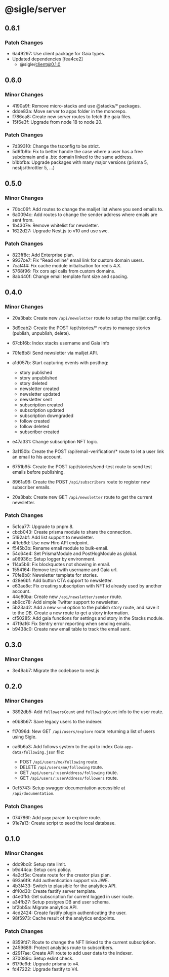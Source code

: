 # @sigle/server

## 0.6.1

### Patch Changes

- 6a49297: Use client package for Gaia types.
- Updated dependencies [fea4ce2]
  - @sigle/client@0.1.0

## 0.6.0

### Minor Changes

- 4190a9f: Remove micro-stacks and use @stacks/\* packages.
- ddde83a: Move server to apps folder in the monorepo.
- f786ca8: Create new server routes to fetch the gaia files.
- 15f6e3f: Upgrade from node 18 to node 20.

### Patch Changes

- 7d39310: Change the tsconfig to be strict.
- 5d6fb9b: Fix to better handle the case where a user has a free subdomain and a .btc domain linked to the same address.
- b1bbfba: Upgrade packages with many major versions (prisma 5, nestjs/throttler 5, ...)

## 0.5.0

### Minor Changes

- 70bc06f: Add routes to change the mailjet list where you send emails to.
- 6a0094c: Add routes to change the sender address where emails are sent from.
- 1b4307e: Remove whitelist for newsletter.
- 1622d27: Upgrade Nest.js to v10 and use swc.

### Patch Changes

- 823ff8c: Add Enterprise plan.
- 9937ce7: Fix "Read online" email link for custom domain users.
- 7caf4f4: Fix cache module initialisation for redis 4.X.
- 5768f96: Fix cors api calls from custom domains.
- 8ab440f: Change email template font size and spacing.

## 0.4.0

### Minor Changes

- 20a3bab: Create new `/api/newsletter` route to setup the mailjet config.
- 3d9cab2: Create the POST /api/stories/\* routes to manage stories (publish, unpublish, delete).
- 67cb16b: Index stacks username and Gaia info
- 70fe8b8: Send newsletter via mailjet API.
- a1d057b: Start capturing events with posthog:

  - story published
  - story unpublished
  - story deleted
  - newsletter created
  - newsletter updated
  - newsletter sent
  - subscription created
  - subscription updated
  - subscription downgraded
  - follow created
  - follow deleted
  - subscriber created

- e47a331: Change subscription NFT logic.
- 3a1150b: Create the POST /api/email-verification/\* route to let a user link an email to his account.
- 6751b95: Create the POST /api/stories/send-test route to send test emails before publishing.
- 8961a96: Create the POST `/api/subscribers` route to register new subscriber emails.
- 20a3bab: Create new GET `/api/newsletter` route to get the current newsletter.

### Patch Changes

- 5c1ca77: Upgrade to pnpm 8.
- cbcb043: Create prisma module to share the connection.
- 5192abf: Add list support to newsletter.
- 4ffeb6d: Use new Hiro API endpoint.
- f545b3b: Rename email module to bulk-email.
- 54c64e4: Set PrismaModule and PostHogModule as global.
- a06936c: Setup logger by environment.
- 114a5b6: Fix blockquotes not showing in email.
- 1554164: Remove test with username and Gaia url.
- 70fe8b8: Newsletter template for stories.
- d28e6bf: Add button CTA support to newsletter.
- e63ae8e: Fix creating subscription with NFT id already used by another account.
- 44c80ba: Create new `/api/newsletter/sender` route.
- ab6cc78: Add simple Twitter support to newsletter.
- 5b23ad2: Add a new `send` option to the publish story route, and save it to the DB. Create a new route to get a story information.
- cf50285: Add gaia functions for settings and story in the Stacks module.
- 47f9a16: Fix Sentry error reporting when sending emails.
- b9438c0: Create new email table to track the email sent.

## 0.3.0

### Minor Changes

- 3e49ab7: Migrate the codebase to nest.js

## 0.2.0

### Minor Changes

- 3892db5: Add `followersCount` and `followingCount` info to the user route.
- e0b8b67: Save legacy users to the indexer.
- f17096d: New GET `/api/users/explore` route returning a list of users using Sigle.
- ca6b6a3: Add follows system to the api to index Gaia `app-data/following.json` file:

  - POST `/api/users/me/following` route.
  - DELETE `/api/users/me/following` route.
  - GET `/api/users/:userAddress/following` route.
  - GET `/api/users/:userAddress/followers` route.

- 0ef5743: Setup swagger documentation accessible at `/api/documentation`.

### Patch Changes

- 074786f: Add `page` param to explore route.
- 91e7a13: Create script to seed the local database.

## 0.1.0

### Minor Changes

- ddc9bc8: Setup rate limit.
- b9d44ca: Setup cors policy.
- 4a2cf5e: Create route for the creator plus plan.
- 693a6f9: Add authentication support via JWE.
- 4b3f433: Switch to plausible for the analytics API.
- df40d30: Create fastify server template.
- d4e0ffd: Get subscription for current logged in user route.
- a34fb27: Setup postgres DB and user schema.
- bf2bb5a: Migrate analytics API.
- 4cd2424: Create fastify plugin authenticating the user.
- 98f5973: Cache result of the analytics endpoints.

### Patch Changes

- 8359fd7: Route to change the NFT linked to the current subscription.
- 2459689: Protect analytics route to subscribers.
- d2917ae: Create API route to add user data to the indexer.
- 370089c: Setup eslint check.
- 6179e9d: Upgrade prisma to v4.
- fd47222: Upgrade fastify to V4.
